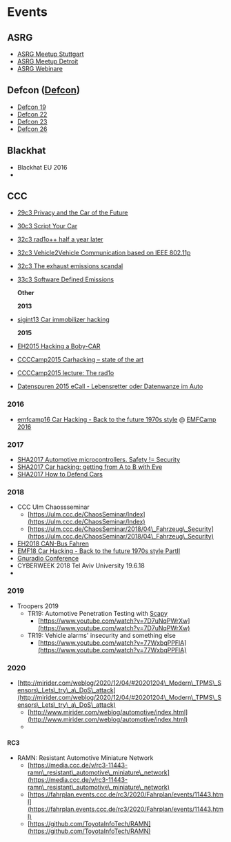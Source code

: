 # Events

## ASRG

* [ASRG Meetup Stuttgart](https://app.gitbook.com/s/-LkE3epNpD3qazTGcNWh/events-1/ASRG-Meetup-Stuttgart)
* [ASRG Meetup Detroit](https://app.gitbook.com/s/-LkE3epNpD3qazTGcNWh/events-1/ASRG-Meetup-Detroit)
* [ASRG Webinare](../../organisations/asrg/asrg-webinare.md)

## Defcon ([Defcon](https://app.gitbook.com/@andreas-uebener/s/automotivesecwiki/\~/edit/drafts/-Lm\_8SwzbSMGVVs4M7dm/events-1/defcon))

* [Defcon 19](https://app.gitbook.com/s/-LkE3epNpD3qazTGcNWh/events-1/Defcon19)
* [Defcon 22](https://app.gitbook.com/s/-LkE3epNpD3qazTGcNWh/events-1/Defcon22)
* [Defcon 23](https://app.gitbook.com/s/-LkE3epNpD3qazTGcNWh/events-1/Defcon23)
* [Defcon 26](https://app.gitbook.com/s/-LkE3epNpD3qazTGcNWh/events-1/Defcon26)

## Blackhat

* Blackhat EU 2016
*

## CCC

* [29c3 Privacy and the Car of the Future](https://app.gitbook.com/s/-LkE3epNpD3qazTGcNWh/events-1/29c3\_Privacy\_and\_the\_Car\_of\_the\_Future)
* [30c3 Script Your Car](https://app.gitbook.com/s/-LkE3epNpD3qazTGcNWh/events-1/30c3\_Script\_Your\_Car)
* [32c3 rad1o++ half a year later ](https://app.gitbook.com/s/-LkE3epNpD3qazTGcNWh/events-1/32c3\_rad1o++\_half\_a\_year\_later)
* [32c3 Vehicle2Vehicle Communication based on IEEE 802.11p](https://app.gitbook.com/s/-LkE3epNpD3qazTGcNWh/events-1/32c3\_Vehicle2Vehicle\_Communication\_based\_on\_IEEE\_802.11p)
* [32c3 The exhaust emissions scandal](https://app.gitbook.com/s/-LkE3epNpD3qazTGcNWh/events-1/32c3\_The\_exhaust\_emissions\_scandal)
*   [33c3 Software Defined Emissions](https://app.gitbook.com/s/-LkE3epNpD3qazTGcNWh/events-1/33c3\_Software\_Defined\_Emissions)

    **Other**

    **2013**
*   [sigint13 Car immobilizer hacking](https://app.gitbook.com/s/-LkE3epNpD3qazTGcNWh/events-1/sigint13\_Car-immobilizer-hacking)

    **2015**
* [EH2015 Hacking a Boby-CAR](https://app.gitbook.com/s/-LkE3epNpD3qazTGcNWh/events-1/EH15\_Hacking-a-Boby-CAR)
* [CCCCamp2015 Carhacking – state of the art](https://app.gitbook.com/s/-LkE3epNpD3qazTGcNWh/events-1/ccccamp2015\_Carhacking%E2%80%93state\_of\_the\_art)
* [CCCCamp2015 lecture: The rad1o](https://app.gitbook.com/s/-LkE3epNpD3qazTGcNWh/events-1/ccccamp2015\_lecture\_The\_rad1o)
* [Datenspuren 2015 eCall - Lebensretter oder Datenwanze im Auto](https://app.gitbook.com/s/-LkE3epNpD3qazTGcNWh/events-1/Datenspuren\_2015\_eCall-Lebensretter-oder-Datenwanze-im-Auto)

### 2016

* [emfcamp16 Car Hacking - Back to the future 1970s style](https://app.gitbook.com/s/-LkE3epNpD3qazTGcNWh/events-1/emfcamp16\_Car\_Hacking\_Back\_to\_the\_future\_1970s\_style) @ [EMFCamp 2016](https://app.gitbook.com/s/-LkE3epNpD3qazTGcNWh/events-1/EMFCamp2016)

### 2017

* [SHA2017 Automotive microcontrollers. Safety != Security](https://app.gitbook.com/s/-LkE3epNpD3qazTGcNWh/events-1/SHA2017\_Automotive\_microcontrollers\_Safet\_Security)
* [SHA2017 Car hacking: getting from A to B with Eve](https://app.gitbook.com/s/-LkE3epNpD3qazTGcNWh/events-1/SHA2017\_Car\_hacking\_getting\_from\_A\_to\_B\_with\_Eve)
* [SHA2017 How to Defend Cars](https://app.gitbook.com/s/-LkE3epNpD3qazTGcNWh/events-1/SHA2017\_How\_to\_Defend\_Cars)

### 2018

* CCC Ulm Chaossseminar&#x20;
  * [https://ulm.ccc.de/ChaosSeminar/Index](https://ulm.ccc.de/ChaosSeminar/Index)
  * [https://ulm.ccc.de/ChaosSeminar/2018/04\_Fahrzeug\_Security](https://ulm.ccc.de/ChaosSeminar/2018/04\_Fahrzeug\_Security)
* [EH2018 CAN-Bus Fahren](https://app.gitbook.com/s/-LkE3epNpD3qazTGcNWh/events-1/EH18\_CAN-Bus-Fahren)
* [EMF18 Car Hacking - Back to the future 1970s style PartII](https://app.gitbook.com/s/-LkE3epNpD3qazTGcNWh/events-1/emfcamp16\_Car\_Hacking\_Back\_to\_the\_future\_1970s\_style)
* [Gnuradio Conference](https://app.gitbook.com/s/-LkE3epNpD3qazTGcNWh/events-1/GnuradioConference)
* CYBERWEEK 2018 Tel Aviv University 19.6.18
*

### 2019

* Troopers 2019&#x20;
  * TR19: Automotive Penetration Testing with [Scapy](https://app.gitbook.com/s/-LkE3epNpD3qazTGcNWh/events-1/Scapy)
    * [https://www.youtube.com/watch?v=7D7uNqPWrXw](https://www.youtube.com/watch?v=7D7uNqPWrXw)
  * TR19: Vehicle alarms' insecurity and something else
    * [https://www.youtube.com/watch?v=77WxbqPPFlA](https://www.youtube.com/watch?v=77WxbqPPFlA)

### 2020

* [http://mirider.com/weblog/2020/12/04/#20201204\_Modern\_TPMS\_Sensors\_Lets\_try\_a\_DoS\_attack](http://mirider.com/weblog/2020/12/04/#20201204\_Modern\_TPMS\_Sensors\_Lets\_try\_a\_DoS\_attack)
  * [http://www.mirider.com/weblog/automotive/index.html](http://www.mirider.com/weblog/automotive/index.html)
  *

#### RC3

* RAMN: Resistant Automotive Miniature Network
  * [https://media.ccc.de/v/rc3-11443-ramn\_resistant\_automotive\_miniature\_network](https://media.ccc.de/v/rc3-11443-ramn\_resistant\_automotive\_miniature\_network)
  * [https://fahrplan.events.ccc.de/rc3/2020/Fahrplan/events/11443.html](https://fahrplan.events.ccc.de/rc3/2020/Fahrplan/events/11443.html)
  * [https://github.com/ToyotaInfoTech/RAMN](https://github.com/ToyotaInfoTech/RAMN)

